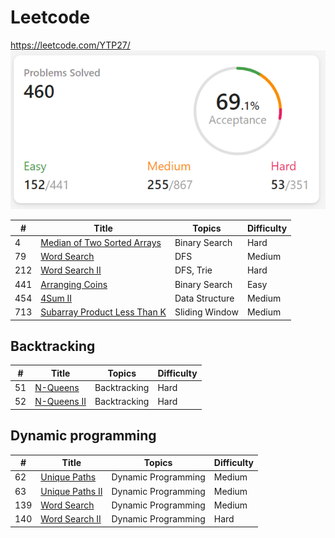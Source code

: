 # Leetcode
https://leetcode.com/YTP27/
<img src = "pic/leetcode.png">
<pr>

| #    | Title                                                        | Topics              | Difficulty |
| ---- | ------------------------------------------------------------ | ------------------- | ---------- |
| 4   | [Median of Two Sorted Arrays](https://github.com/1464439923/leetcode/blob/master/python/MedianOfTwoSortedArrays(4).md) | Binary Search                 | Hard     |
| 79   | [Word Search](https://github.com/1464439923/leetcode/blob/master/python/WordSearch(79%2C%20212).md) | DFS                 | Medium     |
| 212  | [Word Search II](https://github.com/1464439923/leetcode/blob/master/python/WordSearch(79%2C%20212).md) | DFS, Trie           | Hard       |
| 441  | [Arranging Coins](https://github.com/1464439923/leetcode/blob/master/python/ArrangingCoins(441).md) | Binary Search          | Easy    |
| 454   | [4Sum II](https://github.com/1464439923/leetcode/blob/master/python/4SumII(454).md) | Data Structure                | Medium     |
| 713   | [Subarray Product Less Than K](https://github.com/1464439923/leetcode/blob/master/python/SubarrayProductLessThanK(713).md) | Sliding Window          | Medium     |

## Backtracking
| #    | Title                                                        | Topics              | Difficulty |
| ---- | ------------------------------------------------------------ | ------------------- | ---------- |
| 51  | [N-Queens](https://github.com/1464439923/leetcode/blob/master/python/NQueens.md) | Backtracking | Hard     |
| 52   | [N-Queens II](https://github.com/1464439923/leetcode/blob/master/python/NQueens.md) | Backtracking | Hard     |

## Dynamic programming
| #    | Title                                                        | Topics              | Difficulty |
| ---- | ------------------------------------------------------------ | ------------------- | ---------- |
| 62   | [Unique Paths](https://github.com/1464439923/leetcode/blob/master/python/UniquePath(62%2C63%2C980).md) | Dynamic Programming | Medium     |
| 63   | [Unique Paths II](https://github.com/1464439923/leetcode/blob/master/python/UniquePath(62%2C63%2C980).md) | Dynamic Programming | Medium     |
| 139   | [Word Search](https://github.com/1464439923/leetcode/blob/master/python/WordBreak(139%2C%20140).md) | Dynamic Programming | Medium     |
| 140   | [Word Search II](https://github.com/1464439923/leetcode/blob/master/python/WordBreak(139%2C%20140).md) | Dynamic Programming | Hard     |
